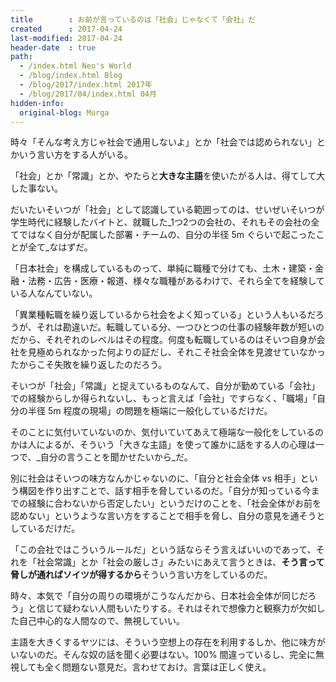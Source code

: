 ```yaml
---
title        : お前が言っているのは「社会」じゃなくて「会社」だ
created      : 2017-04-24
last-modified: 2017-04-24
header-date  : true
path:
  - /index.html Neo's World
  - /blog/index.html Blog
  - /blog/2017/index.html 2017年
  - /blog/2017/04/index.html 04月
hidden-info:
  original-blog: Murga
---
```


時々「そんな考え方じゃ社会で通用しないよ」とか「社会では認められない」とかいう言い方をする人がいる。

「社会」とか「常識」とか、やたらと**大きな主語**を使いたがる人は、得てして大した事ない。

だいたいそいつが「社会」として認識している範囲ってのは、せいぜいそいつが学生時代に経験したバイトと、就職した_1つ2つの会社の、それもその会社の全てではなく自分が配属した部署・チームの、自分の半径 5m ぐらいで起こったことが全て_なはずだ。

「日本社会」を構成しているものって、単純に職種で分けても、土木・建築・金融・法務・広告・医療・報道、様々な職種があるわけで、それら全てを経験している人なんていない。

「異業種転職を繰り返しているから社会をよく知っている」という人もいるだろうが、それは勘違いだ。転職している分、一つひとつの仕事の経験年数が短いのだから、それぞれのレベルはその程度。何度も転職しているのはそいつ自身が会社を見極められなかった何よりの証だし、それこそ社会全体を見渡せていなかったからこそ失敗を繰り返したのだろう。

そいつが「社会」「常識」と捉えているものなんて、自分が勤めている「会社」での経験からしか得られないし、もっと言えば「会社」ですらなく、「職場」「自分の半径 5m 程度の現場」の問題を極端に一般化しているだけだ。

そのことに気付いていないのか、気付いていてあえて極端な一般化をしているのかは人によるが、そういう「大きな主語」を使って誰かに話をする人の心理は一つで、_自分の言うことを聞かせたいから_だ。

別に社会はそいつの味方なんかじゃないのに、「自分と社会全体 vs 相手」という構図を作り出すことで、話す相手を脅しているのだ。「自分が知っている今までの経験に合わないから否定したい」というだけのことを、「社会全体がお前を認めない」というような言い方をすることで相手を脅し、自分の意見を通そうとしているだけだ。

「この会社ではこういうルールだ」という話ならそう言えばいいのであって、それを「社会常識」とか「社会の厳しさ」みたいにあえて言うときは、**そう言って脅しが通ればソイツが得するから**そういう言い方をしているのだ。

時々、本気で「自分の周りの環境がこうなんだから、日本社会全体が同じだろう」と信じて疑わない人間もいたりする。それはそれで想像力と観察力が欠如した自己中心的な人間なので、無視していい。

主語を大きくするヤツには、そういう空想上の存在を利用するしか、他に味方がいないのだ。そんな奴の話を聞く必要はない。100% 間違っているし、完全に無視しても全く問題ない意見だ。言わせておけ。言葉は正しく使え。
